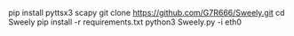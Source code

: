 pip install pyttsx3 scapy
git clone https://github.com/G7R666/Sweely.git
cd Sweely
pip install -r requirements.txt
python3 Sweely.py -i eth0
